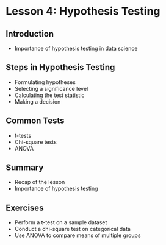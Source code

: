 # Lesson 4: Hypothesis Testing

## Introduction
- Importance of hypothesis testing in data science

## Steps in Hypothesis Testing
- Formulating hypotheses
- Selecting a significance level
- Calculating the test statistic
- Making a decision

## Common Tests
- t-tests
- Chi-square tests
- ANOVA

## Summary
- Recap of the lesson
- Importance of hypothesis testing

## Exercises
- Perform a t-test on a sample dataset
- Conduct a chi-square test on categorical data
- Use ANOVA to compare means of multiple groups
